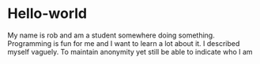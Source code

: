 # Hello-world
My name is rob and am a student somewhere doing something. Programming is fun for me and I want to learn a lot about it.
I described myself vaguely. To maintain anonymity yet still be able to indicate who I am
